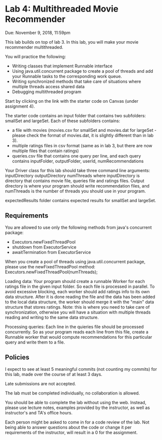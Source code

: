 # Lab 4: Multithreaded Movie Recommender
Due: November 9, 2018, 11:59pm

This lab builds on top of lab 3.  In this lab, you will make your movie recommender multithreaded.

You will practice the following:
- Writing classes that implement Runnable interface
- Using java.util.concurrent package to create a pool of threads and add your Runnable tasks to the corresponding work queue. 
- Writing synchronized methods that take care of situations where multiple threads access shared data
- Debugging multithreaded program

Start by clicking on the link with the starter code on Canvas (under assignment 4).

The starter code contains an input folder that contains two subfolders: smallSet and largeSet. Each of these subfolders contains:
- a file with movies (movies.csv for smallSet and movies.dat for largeSet - please check the format of movies.dat, it is slightly different than in lab 3).
- multiple ratings files in csv format (same as in lab 3, but there are now multiple files that contain ratings)
- queries.csv file that contains one query per line, and each query contains
   inputFolder, outputFolder, userId, numRecommendations

Your Driver class for this lab should take three command line arguments:
inputDirectory outputDirectory numThreads
where inputDirectory is directory that contains movie file, queries file and ratings files. Output directory is where your program should write recommendation files,
and numThreads is the number of threads you should use in your program.

expectedResults folder contains expected results for smallSet and largeSet.

## Requirements
You are allowed to use only the following methods from java's concurrent package:
- Executors.newFixedThreadPool
- shutdown from ExecutorService
- awaitTermination from ExecutorService

When you create a pool of threads using java.util.concurrent package, please use the newFixedThreadPool method:
Executors.newFixedThreadPool(numThreads);

Loading data:
Your program should create a runnable Worker for each ratings file in the given input folder. So each file is processed in parallel. 
To avoid excessive blocking, each worker should add ratings info to its own data structure. After it is done reading the file 
and the data has been added to the local data structure, the worker should merge it with the "main" data structure that stores ratings.
Note: this is where you need to take care of synchronization, otherwise you will have a situation with multiple threads reading and writing to the same data structure.

Processing queries:
Each line in the quieries file should be processed concurrently. So as your program reads each line from this file, create a Runnable worker 
that would compute recommendations for this particular query and write them to a file.

## Policies
I expect to see at least 5 meaningful commits (not counting my commits) for this lab, made over the course of at least 3 days.

Late submissions are not accepted. 

The lab must be completed individually, no collaboration is allowed.

You should be able to complete the lab without using the web. Instead, please use lecture notes, 
examples provided by the instructor, as well as instructor's and TA's office hours.

Each person might be asked to come in for a code review of the lab. Not being able to answer questions about the code or change it per requirements of the instructor,
will result in a 0 for the assignment.


